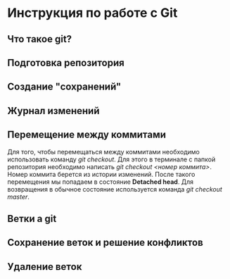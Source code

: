 # Инструкция по работе с Git

## Что такое git?

## Подготовка репозитория

## Создание "сохранений"

## Журнал изменений

## Перемещение между коммитами
Для того, чтобы перемещаться между коммитами необходимо использовать команду *git checkout*. Для этого в терминале с папкой репозитория необходимо написать *git checkout <номер коммита>*. Номер коммита берется из истории изменений. После такого перемещения мы попадаем в состояние **Detached head**. Для возвращения в обычное состояние используется команда *git checkout master*.

## Ветки а git 

## Сохранение веток и решение конфликтов

## Удаление веток